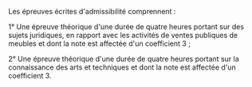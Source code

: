 Les épreuves écrites d'admissibilité comprennent :

1° Une épreuve théorique d'une durée de quatre heures portant sur des sujets juridiques, en rapport avec les activités de ventes publiques de meubles et dont la note est affectée d'un coefficient 3 ;

2° Une épreuve théorique d'une durée de quatre heures portant sur la connaissance des arts et techniques et dont la note est affectée d'un coefficient 3.
